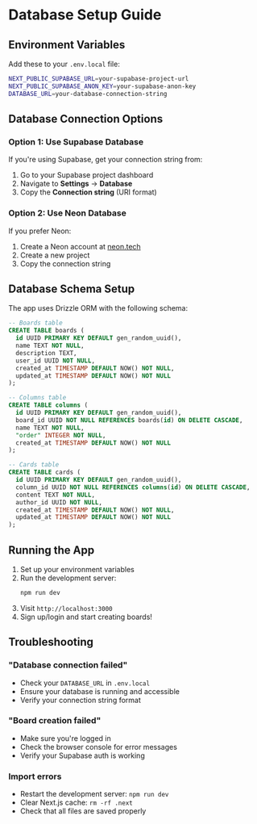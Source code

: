 # Database Setup Guide

## Environment Variables

Add these to your `.env.local` file:

```bash
NEXT_PUBLIC_SUPABASE_URL=your-supabase-project-url
NEXT_PUBLIC_SUPABASE_ANON_KEY=your-supabase-anon-key
DATABASE_URL=your-database-connection-string
```

## Database Connection Options

### Option 1: Use Supabase Database
If you're using Supabase, get your connection string from:
1. Go to your Supabase project dashboard
2. Navigate to **Settings** → **Database**
3. Copy the **Connection string** (URI format)

### Option 2: Use Neon Database
If you prefer Neon:
1. Create a Neon account at [neon.tech](https://neon.tech)
2. Create a new project
3. Copy the connection string

## Database Schema Setup

The app uses Drizzle ORM with the following schema:

```sql
-- Boards table
CREATE TABLE boards (
  id UUID PRIMARY KEY DEFAULT gen_random_uuid(),
  name TEXT NOT NULL,
  description TEXT,
  user_id UUID NOT NULL,
  created_at TIMESTAMP DEFAULT NOW() NOT NULL,
  updated_at TIMESTAMP DEFAULT NOW() NOT NULL
);

-- Columns table
CREATE TABLE columns (
  id UUID PRIMARY KEY DEFAULT gen_random_uuid(),
  board_id UUID NOT NULL REFERENCES boards(id) ON DELETE CASCADE,
  name TEXT NOT NULL,
  "order" INTEGER NOT NULL,
  created_at TIMESTAMP DEFAULT NOW() NOT NULL
);

-- Cards table
CREATE TABLE cards (
  id UUID PRIMARY KEY DEFAULT gen_random_uuid(),
  column_id UUID NOT NULL REFERENCES columns(id) ON DELETE CASCADE,
  content TEXT NOT NULL,
  author_id UUID NOT NULL,
  created_at TIMESTAMP DEFAULT NOW() NOT NULL,
  updated_at TIMESTAMP DEFAULT NOW() NOT NULL
);
```

## Running the App

1. Set up your environment variables
2. Run the development server:
   ```bash
   npm run dev
   ```
3. Visit `http://localhost:3000`
4. Sign up/login and start creating boards!

## Troubleshooting

### "Database connection failed"
- Check your `DATABASE_URL` in `.env.local`
- Ensure your database is running and accessible
- Verify your connection string format

### "Board creation failed"
- Make sure you're logged in
- Check the browser console for error messages
- Verify your Supabase auth is working

### Import errors
- Restart the development server: `npm run dev`
- Clear Next.js cache: `rm -rf .next`
- Check that all files are saved properly 